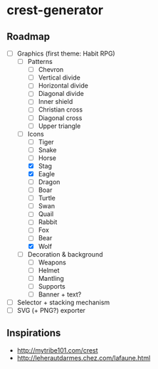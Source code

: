 # crest-generator

## Roadmap

* [ ] Graphics (first theme: Habit RPG)
  * [ ] Patterns
    * [ ] Chevron
    * [ ] Vertical divide
    * [ ] Horizontal divide
    * [ ] Diagonal divide
    * [ ] Inner shield
    * [ ] Christian cross
    * [ ] Diagonal cross
    * [ ] Upper triangle
  * [ ] Icons
    * [ ] Tiger
    * [ ] Snake
    * [ ] Horse
    * [x] Stag
    * [x] Eagle
    * [ ] Dragon
    * [ ] Boar
    * [ ] Turtle
    * [ ] Swan
    * [ ] Quail
    * [ ] Rabbit
    * [ ] Fox
    * [ ] Bear
    * [x] Wolf
  * [ ] Decoration & background
    * [ ] Weapons
    * [ ] Helmet
    * [ ] Mantling
    * [ ] Supports
    * [ ] Banner + text?
* [ ] Selector + stacking mechanism
* [ ] SVG (+ PNG?) exporter

## Inspirations

* http://mytribe101.com/crest
* http://leherautdarmes.chez.com/lafaune.html
